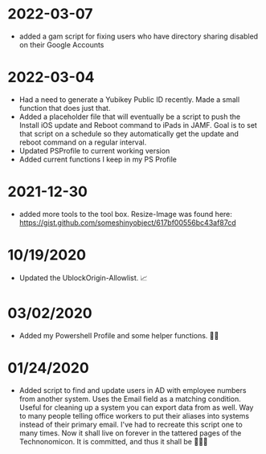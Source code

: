 # 2022-03-07
* added a gam script for fixing users who have directory sharing disabled on their Google Accounts

# 2022-03-04
* Had a need to generate a Yubikey Public ID recently. Made a small function that does just that.
* Added a placeholder file that will eventually be a script to push the Install iOS update and Reboot command to iPads in JAMF. Goal is to set that script on a schedule so they automatically get the update and reboot command on a regular interval.
* Updated PSProfile to current working version
* Added current functions I keep in my PS Profile
# 2021-12-30
* added more tools to the tool box. Resize-Image was found here: https://gist.github.com/someshinyobject/617bf00556bc43af87cd

# 10/19/2020
* Updated the UblockOrigin-Allowlist. 📈

# 03/02/2020
* Added my Powershell Profile and some helper functions. 🧙‍♂️

# 01/24/2020
* Added script to find and update users in AD with employee numbers from another system. Uses the Email field as a matching condition. Useful for cleaning up a system you can export data from as well. Way to many people telling office workers to put their aliases into systems instead of their primary email. I've had to recreate this script one to many times. Now it shall live on forever in the tattered pages of the Technonomicon. It is committed, and thus it shall be 🤘💀🤘